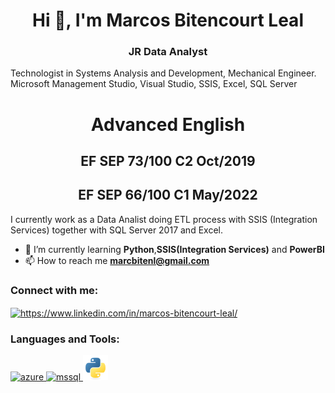 <h1 align="center">Hi 👋, I'm Marcos Bitencourt Leal</h1>
<h3 align="center">JR Data Analyst</h3>

Technologist in Systems Analysis and Development, Mechanical Engineer.
Microsoft Management Studio, Visual Studio, SSIS, Excel, SQL Server

<h1 align="center">Advanced English</h1>
<h2 align="center">EF SEP 73/100 C2 Oct/2019</h2>
<h2 align="center">EF SEP 66/100 C1 May/2022</h2>

I currently work as a Data Analist doing ETL process with SSIS (Integration Services) together with SQL Server 2017 and Excel.

- 🌱 I’m currently learning **Python**,**SSIS(Integration Services)** and **PowerBI**
- 📫 How to reach me **marcbitenl@gmail.com**

<h3 align="left">Connect with me:</h3>
<p align="left">
<a href="https://linkedin.com/in/marcos-bitencourt-leal/" target="blank"><img align="center" src="https://raw.githubusercontent.com/rahuldkjain/github-profile-readme-generator/master/src/images/icons/Social/linked-in-alt.svg" alt="https://www.linkedin.com/in/marcos-bitencourt-leal/" height="30" width="40" /></a>
</p>

<h3 align="left">Languages and Tools:</h3>
<p align="left"> <a href="https://azure.microsoft.com/en-in/" target="_blank" rel="noreferrer"> <img src="https://www.vectorlogo.zone/logos/microsoft_azure/microsoft_azure-icon.svg" alt="azure" width="40" height="40"/> </a> <a href="https://www.microsoft.com/en-us/sql-server" target="_blank" rel="noreferrer"> <img src="https://www.svgrepo.com/show/303229/microsoft-sql-server-logo.svg" alt="mssql" width="40" height="40"/> </a> <a href="https://www.python.org" target="_blank" rel="noreferrer"> <img src="https://raw.githubusercontent.com/devicons/devicon/master/icons/python/python-original.svg" alt="python" width="40" height="40"/> </a> </p>
